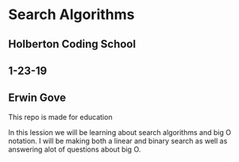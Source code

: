 # Search Algorithms
## Holberton Coding School
## 1-23-19
## Erwin Gove

This repo is made for education

In this lession we will be learning about search algorithms and big O notation.
I will be making both a linear and binary search as well as answering alot of
questions about big O.